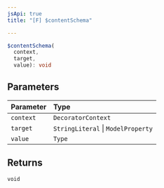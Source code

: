 ```yaml
---
jsApi: true
title: "[F] $contentSchema"

---
```

```ts
$contentSchema(
  context,
  target,
  value): void
```

## Parameters

| Parameter | Type |
| :------ | :------ |
| `context` | `DecoratorContext` |
| `target` | `StringLiteral` \| `ModelProperty` |
| `value` | `Type` |

## Returns

`void`
